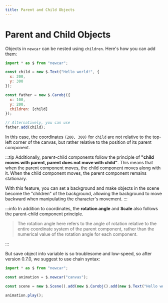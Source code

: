 ```yaml
---
title: Parent and Child Objects
---
```


<script>
import { Demo } from "../demos/tutorials/advanced/Demo.vue";
</script>

# Parent and Child Objects

Objects in `newcar` can be nested using `children`. Here's how you can add them:

```javascript
import * as $ from "newcar";

const child = new $.Text("Hello world!", {
  x: 200,
  y: 300
});

const father = new $.Carobj({
  x: 100,
  y: 200,
  children: [child]
});

// Alternatively, you can use
father.add(child);
```

In this case, the coordinates `(200, 300)` for `child` are not relative to the top-left corner of the canvas, but rather relative to the position of its parent component.

:::tip
Additionally, parent-child components follow the principle of **"child moves with parent, parent does not move with child"**. This means that when the parent component moves, the child component moves along with it. When the child component moves, the parent component remains stationary.

With this feature, you can set a background and make objects in the scene become the "children" of the background, allowing the background to move backward when manipulating the character's movement.
:::

:::info
In addition to coordinates, the **rotation angle** and **Scale** also follows the parent-child component principle.

> The rotation angle here refers to the angle of rotation relative to the entire coordinate system of the parent component, rather than the numerical value of the rotation angle for each component.

:::

But save object into variable is so troublesome and low-speed, so after version 0.7.0, we suggest to use chain syntax:

```javascript
import * as $ from "newcar";

const animation = $.newcar("canvas");

const scene = new $.Scene().add(new $.Carobj().add(new $.Text("Hello world!")));

animation.play();
```
